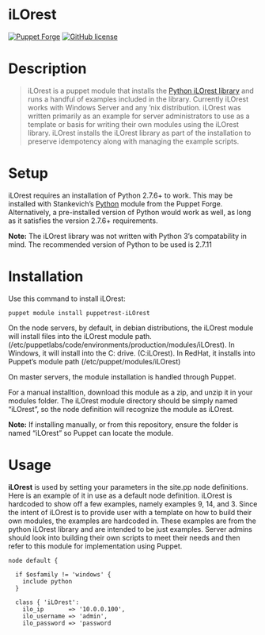 iLOrest 
======

[![Puppet Forge](https://img.shields.io/puppetforge/v/vStone/percona.svg?maxAge=2592000)](https://forge.puppet.com/lumbajack/ilorest)
[![GitHub license](https://img.shields.io/badge/license-Apache%202-blue.svg)](https://raw.githubusercontent.com/HewlettPackard/puppet-ilorest-module/master/LICENSE)

Description
===========

> iLOrest is a puppet module that installs the [Python iLOrest library] and runs a handful of examples included in the library. Currently iLOrest works with Windows Server and any ’nix distribution. iLOrest was written primarily as an example for server administrators to use as a template or basis for writing their own modules using the iLOrest library. iLOrest installs the iLOrest library as part of the installation to preserve idempotency along with managing the example scripts.

Setup
=====

iLOrest requires an installation of Python 2.7.6+ to work. This may be installed with Stankevich’s [Python] module from the Puppet Forge. Alternatively, a pre-installed version of Python would work as well, as long as it satisfies the version 2.7.6+ requirements.

**Note:** The iLOrest library was not written with Python 3’s compatability in mind. The recommended version of Python to be used is 2.7.11

Installation
============

Use this command to install iLOrest:

``` sourceCode
puppet module install puppetrest-iLOrest
```

On the node servers, by default, in debian distributions, the iLOrest module will install files into the iLOrest module path. (/etc/puppetlabs/code/environments/production/modules/iLOrest). In Windows, it will install into the C: drive. (C:iLOrest). In RedHat, it installs into Puppet’s module path (/etc/puppet/modules/iLOrest)

On master servers, the module installation is handled through Puppet.

For a manual installtion, download this module as a zip, and unzip it in your modules folder. The iLOrest module directory should be simply named “iLOrest”, so the node definition will recognize the module as iLOrest.

**Note:** If installing manually, or from this repository, ensure the folder is named “iLOrest” so Puppet can locate the module.

Usage
=====

**iLOrest** is used by setting your parameters in the site.pp node definitions. Here is an example of it in use as a default node definition. iLOrest is hardcoded to show off a few examples, namely examples 9, 14, and 3. Since the intent of iLOrest is to provide user with a template on how to build their own modules, the examples are hardcoded in. These examples are from the python iLOrest library and are intended to be just examples. Server admins should look into building their own scripts to meet their needs and then refer to this module for implementation using Puppet.

``` sourceCode
node default {

  if $osfamily != 'windows' {
    include python
  }

  class { 'iLOrest':
    ilo_ip       => '10.0.0.100',
    ilo_username => 'admin',
    ilo_password => 'password
```

  [Python iLOrest library]: https://github.com/HewlettPackard/python-iLOrest-library
  [Python]: https://forge.puppet.com/stankevich/python
